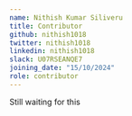 ```yaml
---
name: Nithish Kumar Siliveru
title: Contributor
github: nithish1018
twitter: nithish1018
linkedin: nithish1018
slack: U07RSEANQE7
joining_date: "15/10/2024"
role: contributor
---
```


Still waiting for this
